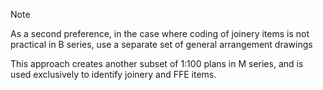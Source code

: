 <span class="transform-to-uppercase">Note</span>

As a second preference, in the case where coding of joinery items is not practical in B series, use a separate set of general arrangement drawings

This approach creates another subset of 1:100 plans in M series, and is used exclusively to identify joinery and FFE items.